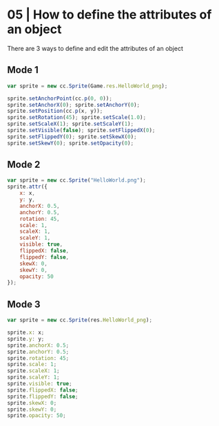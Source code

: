 # 05 | How to define the attributes of an object

There are 3 ways to define and edit the attributes of an object

## Mode 1
```Javascript
var sprite = new cc.Sprite(Game.res.HelloWorld_png);

sprite.setAnchorPoint(cc.p(0, 0));
sprite.setAnchorX(0); sprite.setAnchorY(0);
sprite.setPosition(cc.p(x, y));
sprite.setRotation(45); sprite.setScale(1.0);
sprite.setScaleX(1); sprite.setScaleY(1);
sprite.setVisible(false); sprite.setFlippedX(0);
sprite.setFlippedY(0); sprite.setSkewX(0);
sprite.setSkewY(0); sprite.setOpacity(0);
```
## Mode 2
```Javascript
var sprite = new cc.Sprite("HelloWorld.png");
sprite.attr({ 
    x: x, 
    y: y, 
    anchorX: 0.5, 
    anchorY: 0.5, 
    rotation: 45, 
    scale: 1, 
    scaleX: 1, 
    scaleY: 1, 
    visible: true, 
    flippedX: false, 
    flippedY: false, 
    skewX: 0, 
    skewY: 0, 
    opacity: 50 
});
```
## Mode 3
```Javascript
var sprite = new cc.Sprite(res.HelloWorld_png); 

sprite.x: x; 
sprite.y: y; 
sprite.anchorX: 0.5; 
sprite.anchorY: 0.5; 
sprite.rotation: 45; 
sprite.scale: 1; 
sprite.scaleX: 1; 
sprite.scaleY: 1; 
sprite.visible: true; 
sprite.flippedX: false; 
sprite.flippedY: false; 
sprite.skewX: 0; 
sprite.skewY: 0; 
sprite.opacity: 50;
```

